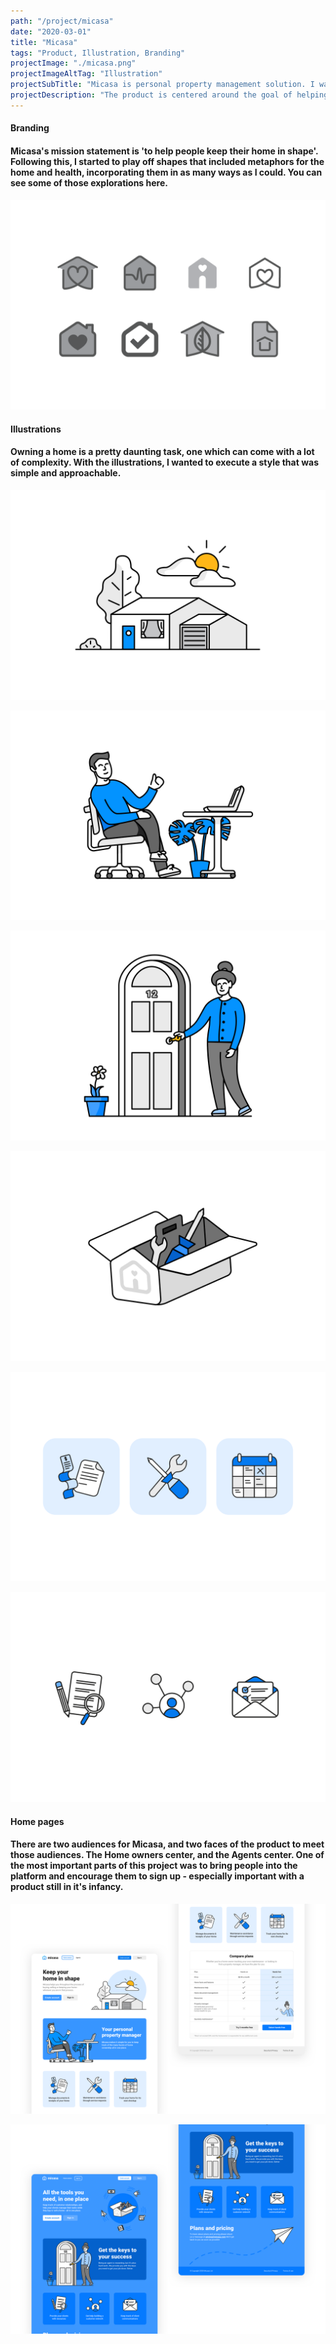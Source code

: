 ```yaml
---
path: "/project/micasa"
date: "2020-03-01"
title: "Micasa"
tags: "Product, Illustration, Branding"
projectImage: "./micasa.png"
projectImageAltTag: "Illustration"
projectSubTitle: "Micasa is personal property management solution. I was the sole designer tasked with delivering everything including branding, illustrations, iconography, UX and UI."
projectDescription: "The product is centered around the goal of helping home-owners keep their homes maintained. Either on their own, or by being connected to agents through the platform. Owning a home is no simple task - Micasa wants to make this simpler."
---
```


<div class="project-sub-head">
    <h4 class="project-sub-title">
        Branding
    </h4>
    <h4 class="project-description">
        Micasa's mission statement is 'to help people keep their home in shape'. Following this, I started to play off shapes that included metaphors for the home and health, incorporating them in as many ways as I could. You can see some of those explorations here. 
    </h4>
</div>

![Logo explore](./logo-explore.png)


<div class="project-sub-head">
    <h4 class="project-sub-title">
        Illustrations
    </h4>
    <h4 class="project-description">
        Owning a home is a pretty daunting task, one which can come with a lot of complexity. With the illustrations, I wanted to execute a style that was simple and approachable. 
    </h4>
</div>

![Home illustration](./house.png)

![Thumbs up illustration](./thumbs-up.png)

![Welcome illustration](./welcome.png)

![Toolbox illustration](./toolbox.png)

![home owners page](./trio1.png)

![agents page](./trio2.png)

<div class="project-sub-head">
    <h4 class="project-sub-title">
        Home pages
    </h4>
    <h4 class="project-description">
        There are two audiences for Micasa, and two faces of the product to meet those audiences. The Home owners center, and the Agents center. One of the most important parts of this project was to bring people into the platform and encourage them to sign up - especially important with a product still in it's infancy. 
    </h4>
</div>

![Hope page design for home owners](./home-page-home-owner.png)

![Hope page design for agents](./home-page-agent.png)
